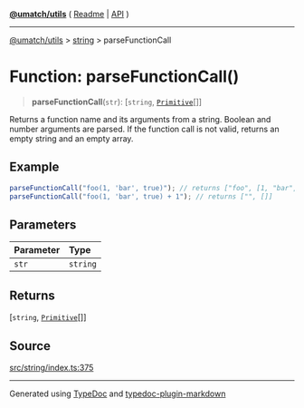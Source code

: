 [**@umatch/utils**](../../README.md) ( [Readme](../../README.md) \| [API](../../API.md) )

---

[@umatch/utils](../../API.md) > [string](../README.md) > parseFunctionCall

# Function: parseFunctionCall()

> **parseFunctionCall**(`str`): [`string`, [`Primitive`](../../index/type-aliases/type-alias.Primitive.md)[]]

Returns a function name and its arguments from a string. Boolean
and number arguments are parsed. If the function call is not
valid, returns an empty string and an empty array.

## Example

```ts
parseFunctionCall("foo(1, 'bar', true)"); // returns ["foo", [1, "bar", true]]
parseFunctionCall("foo(1, 'bar', true) + 1"); // returns ["", []]
```

## Parameters

| Parameter | Type     |
| :-------- | :------- |
| `str`     | `string` |

## Returns

[`string`, [`Primitive`](../../index/type-aliases/type-alias.Primitive.md)[]]

## Source

[src/string/index.ts:375](https://github.com/umatch-oficial/utils/blob/a9008ad/src/string/index.ts#L375)

---

Generated using [TypeDoc](https://typedoc.org/) and [typedoc-plugin-markdown](https://www.npmjs.com/package/typedoc-plugin-markdown)
